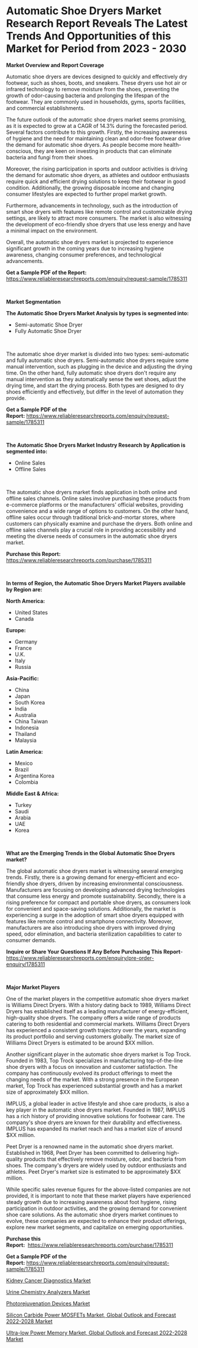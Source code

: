 <p><h1>Automatic Shoe Dryers Market Research Report Reveals The Latest Trends And Opportunities of this Market for Period from 2023 - 2030</h1></p><p><strong>Market Overview and Report Coverage</strong></p>
<p><p>Automatic shoe dryers are devices designed to quickly and effectively dry footwear, such as shoes, boots, and sneakers. These dryers use hot air or infrared technology to remove moisture from the shoes, preventing the growth of odor-causing bacteria and prolonging the lifespan of the footwear. They are commonly used in households, gyms, sports facilities, and commercial establishments.</p><p>The future outlook of the automatic shoe dryers market seems promising, as it is expected to grow at a CAGR of 14.3% during the forecasted period. Several factors contribute to this growth. Firstly, the increasing awareness of hygiene and the need for maintaining clean and odor-free footwear drive the demand for automatic shoe dryers. As people become more health-conscious, they are keen on investing in products that can eliminate bacteria and fungi from their shoes.</p><p>Moreover, the rising participation in sports and outdoor activities is driving the demand for automatic shoe dryers, as athletes and outdoor enthusiasts require quick and efficient drying solutions to keep their footwear in good condition. Additionally, the growing disposable income and changing consumer lifestyles are expected to further propel market growth.</p><p>Furthermore, advancements in technology, such as the introduction of smart shoe dryers with features like remote control and customizable drying settings, are likely to attract more consumers. The market is also witnessing the development of eco-friendly shoe dryers that use less energy and have a minimal impact on the environment.</p><p>Overall, the automatic shoe dryers market is projected to experience significant growth in the coming years due to increasing hygiene awareness, changing consumer preferences, and technological advancements.</p></p>
<p><strong>Get a Sample PDF of the Report:</strong> <a href="https://www.reliableresearchreports.com/enquiry/request-sample/1785311">https://www.reliableresearchreports.com/enquiry/request-sample/1785311</a></p>
<p>&nbsp;</p>
<p><strong>Market Segmentation</strong></p>
<p><strong>The Automatic Shoe Dryers Market Analysis by types is segmented into:</strong></p>
<p><ul><li>Semi-automatic Shoe Dryer</li><li>Fully Automatic Shoe Dryer</li></ul></p>
<p>&nbsp;</p>
<p><p>The automatic shoe dryer market is divided into two types: semi-automatic and fully automatic shoe dryers. Semi-automatic shoe dryers require some manual intervention, such as plugging in the device and adjusting the drying time. On the other hand, fully automatic shoe dryers don't require any manual intervention as they automatically sense the wet shoes, adjust the drying time, and start the drying process. Both types are designed to dry shoes efficiently and effectively, but differ in the level of automation they provide.</p></p>
<p><strong>Get a Sample PDF of the Report:</strong>&nbsp;<a href="https://www.reliableresearchreports.com/enquiry/request-sample/1785311">https://www.reliableresearchreports.com/enquiry/request-sample/1785311</a></p>
<p>&nbsp;</p>
<p><strong>The Automatic Shoe Dryers Market Industry Research by Application is segmented into:</strong></p>
<p><ul><li>Online Sales</li><li>Offline Sales</li></ul></p>
<p>&nbsp;</p>
<p><p>The automatic shoe dryers market finds application in both online and offline sales channels. Online sales involve purchasing these products from e-commerce platforms or the manufacturers' official websites, providing convenience and a wide range of options to customers. On the other hand, offline sales occur through traditional brick-and-mortar stores, where customers can physically examine and purchase the dryers. Both online and offline sales channels play a crucial role in providing accessibility and meeting the diverse needs of consumers in the automatic shoe dryers market.</p></p>
<p><strong>Purchase this Report:</strong>&nbsp; <a href="https://www.reliableresearchreports.com/purchase/1785311">https://www.reliableresearchreports.com/purchase/1785311</a></p>
<p>&nbsp;</p>
<p><strong>In terms of Region, the Automatic Shoe Dryers Market Players available by Region are:</strong></p>
<p>
    <p> <strong> North America: </strong>
        <ul>
            <li>United States</li>
            <li>Canada</li>
        </ul>
        </p> 
    <p> <strong> Europe: </strong>
        <ul>
            <li>Germany</li>
            <li>France</li>
            <li>U.K.</li>
            <li>Italy</li>
            <li>Russia</li>
        </ul>
        </p> 
    <p> <strong> Asia-Pacific: </strong>
        <ul>
            <li>China</li>
            <li>Japan</li>
            <li>South Korea</li>
            <li>India</li>
            <li>Australia</li>
            <li>China Taiwan</li>
            <li>Indonesia</li>
            <li>Thailand</li>
            <li>Malaysia</li>
        </ul>
        </p> 
    <p> <strong> Latin America: </strong>
        <ul>
            <li>Mexico</li>
            <li>Brazil</li>
            <li>Argentina Korea</li>
            <li>Colombia</li>
        </ul>
        </p> 
    <p> <strong> Middle East & Africa: </strong>
        <ul>
            <li>Turkey</li>
            <li>Saudi</li>
            <li>Arabia</li>
            <li>UAE</li>
            <li>Korea</li>
        </ul>
    </p>
    </p>
<p>&nbsp;</p>
<p><strong>What are the Emerging Trends in the Global Automatic Shoe Dryers market?</strong></p>
<p><p>The global automatic shoe dryers market is witnessing several emerging trends. Firstly, there is a growing demand for energy-efficient and eco-friendly shoe dryers, driven by increasing environmental consciousness. Manufacturers are focusing on developing advanced drying technologies that consume less energy and promote sustainability. Secondly, there is a rising preference for compact and portable shoe dryers, as consumers look for convenient and space-saving solutions. Additionally, the market is experiencing a surge in the adoption of smart shoe dryers equipped with features like remote control and smartphone connectivity. Moreover, manufacturers are also introducing shoe dryers with improved drying speed, odor elimination, and bacteria sterilization capabilities to cater to consumer demands.</p></p>
<p><strong>Inquire or Share Your Questions If Any Before Purchasing This Report</strong>- <a href="https://www.reliableresearchreports.com/enquiry/pre-order-enquiry/1785311">https://www.reliableresearchreports.com/enquiry/pre-order-enquiry/1785311</a></p>
<p>&nbsp;</p>
<p><strong>Major Market Players</strong></p>
<p><p>One of the market players in the competitive automatic shoe dryers market is Williams Direct Dryers. With a history dating back to 1989, Williams Direct Dryers has established itself as a leading manufacturer of energy-efficient, high-quality shoe dryers. The company offers a wide range of products catering to both residential and commercial markets. Williams Direct Dryers has experienced a consistent growth trajectory over the years, expanding its product portfolio and serving customers globally. The market size of Williams Direct Dryers is estimated to be around $XX million.</p><p>Another significant player in the automatic shoe dryers market is Top Trock. Founded in 1983, Top Trock specializes in manufacturing top-of-the-line shoe dryers with a focus on innovation and customer satisfaction. The company has continuously evolved its product offerings to meet the changing needs of the market. With a strong presence in the European market, Top Trock has experienced substantial growth and has a market size of approximately $XX million.</p><p>IMPLUS, a global leader in active lifestyle and shoe care products, is also a key player in the automatic shoe dryers market. Founded in 1987, IMPLUS has a rich history of providing innovative solutions for footwear care. The company's shoe dryers are known for their durability and effectiveness. IMPLUS has expanded its market reach and has a market size of around $XX million.</p><p>Peet Dryer is a renowned name in the automatic shoe dryers market. Established in 1968, Peet Dryer has been committed to delivering high-quality products that effectively remove moisture, odor, and bacteria from shoes. The company's dryers are widely used by outdoor enthusiasts and athletes. Peet Dryer's market size is estimated to be approximately $XX million.</p><p>While specific sales revenue figures for the above-listed companies are not provided, it is important to note that these market players have experienced steady growth due to increasing awareness about foot hygiene, rising participation in outdoor activities, and the growing demand for convenient shoe care solutions. As the automatic shoe dryers market continues to evolve, these companies are expected to enhance their product offerings, explore new market segments, and capitalize on emerging opportunities.</p></p>
<p><strong>Purchase this Report:</strong>&nbsp;&nbsp;<a href="https://www.reliableresearchreports.com/purchase/1785311">https://www.reliableresearchreports.com/purchase/1785311</a></p>
<p></p>
<p><strong>Get a Sample PDF of the Report:</strong>&nbsp;<a href="https://www.reliableresearchreports.com/enquiry/request-sample/1785311">https://www.reliableresearchreports.com/enquiry/request-sample/1785311</a></p>
<p><p><a href="https://www.linkedin.com/pulse/decoding-kidney-cancer-diagnostics-market-deep-dive-latest-bwgae/">Kidney Cancer Diagnostics Market</a></p><p><a href="https://www.linkedin.com/pulse/urine-chemistry-analyzers-market-size-share-global-analysis-mdrpe/">Urine Chemistry Analyzers Market</a></p><p><a href="https://www.linkedin.com/pulse/decoding-photorejuvenation-devices-market-deep-dive-latest-kry1e/">Photorejuvenation Devices Market</a></p><p><a href="https://medium.com/@vrahul.reportprime/silicon-carbide-power-mosfets-market-global-outlook-and-forecast-2022-2028-market-outlook-16f7a048fe70">Silicon Carbide Power MOSFETs Market, Global Outlook and Forecast 2022-2028 Market</a></p><p><a href="https://medium.com/@krishna_35021/analyzing-ultra-low-power-memory-market-global-outlook-and-forecast-2022-2028-market-global-3a5ea85f15ac">Ultra-low Power Memory Market, Global Outlook and Forecast 2022-2028 Market</a></p></p>